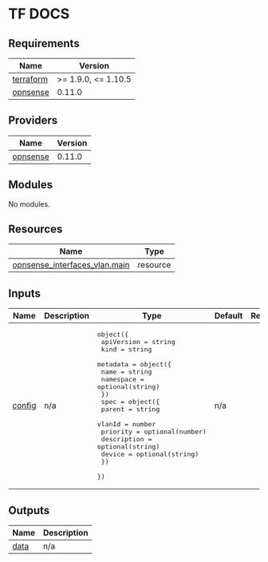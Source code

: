 <!-- markdownlint-disable MD041 -->
<!-- markdownlint-disable MD033 -->
<!-- markdownlint-disable MD028 -->

# TF DOCS

<!-- prettier-ignore-start -->

<!-- BEGIN_TF_DOCS -->
## Requirements

| Name | Version |
|------|---------|
| <a name="requirement_terraform"></a> [terraform](#requirement\_terraform) | >= 1.9.0, <= 1.10.5 |
| <a name="requirement_opnsense"></a> [opnsense](#requirement\_opnsense) | 0.11.0 |

## Providers

| Name | Version |
|------|---------|
| <a name="provider_opnsense"></a> [opnsense](#provider\_opnsense) | 0.11.0 |

## Modules

No modules.

## Resources

| Name | Type |
|------|------|
| [opnsense_interfaces_vlan.main](https://registry.terraform.io/providers/browningluke/opnsense/0.11.0/docs/resources/interfaces_vlan) | resource |

## Inputs

| Name | Description | Type | Default | Required |
|------|-------------|------|---------|:--------:|
| <a name="input_config"></a> [config](#input\_config) | n/a | <pre>object({<br/>    apiVersion = string<br/>    kind       = string<br/>    metadata = object({<br/>      name      = string<br/>      namespace = optional(string)<br/>    })<br/>    spec = object({<br/>      parent      = string<br/>      vlanId      = number<br/>      priority    = optional(number)<br/>      description = optional(string)<br/>      device      = optional(string)<br/>    })<br/>  })</pre> | n/a | yes |

## Outputs

| Name | Description |
|------|-------------|
| <a name="output_data"></a> [data](#output\_data) | n/a |
<!-- END_TF_DOCS -->

<!-- prettier-ignore-end -->
